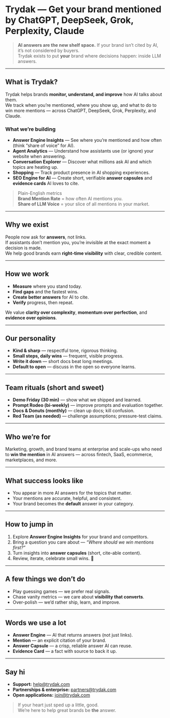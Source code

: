 # Trydak — Get your brand mentioned by ChatGPT, DeepSeek, Grok, Perplexity, Claude

> **AI answers are the new shelf space.** If your brand isn’t cited by AI, it’s not considered by buyers.  
> Trydak exists to put **your** brand where decisions happen: inside LLM answers.

---

## What is Trydak?

Trydak helps brands **monitor, understand, and improve** how AI talks about them.  
We track when you’re mentioned, where you show up, and what to do to win more mentions — across ChatGPT, DeepSeek, Grok, Perplexity, and Claude.

### What we’re building

- **Answer Engine Insights** — See where you’re mentioned and how often (think “share of voice” for AI).
- **Agent Analytics** — Understand how assistants use (or ignore) your website when answering.
- **Conversation Explorer** — Discover what millions ask AI and which topics are heating up.
- **Shopping** — Track product presence in AI shopping experiences.
- **SEO Engine for AI** — Create short, verifiable **answer capsules** and **evidence cards** AI loves to cite.

> Plain-English metrics  
> **Brand Mention Rate** = how often AI mentions you.  
> **Share of LLM Voice** = your slice of all mentions in your market.

---

## Why we exist

People now ask for **answers**, not links.  
If assistants don’t mention you, you’re invisible at the exact moment a decision is made.  
We help good brands earn **right-time visibility** with clear, credible content.

---

## How we work

- **Measure** where you stand today.  
- **Find gaps** and the fastest wins.  
- **Create better answers** for AI to cite.  
- **Verify** progress, then repeat.

We value **clarity over complexity**, **momentum over perfection**, and **evidence over opinions**.

---

## Our personality

- **Kind & sharp** — respectful tone, rigorous thinking.  
- **Small steps, daily wins** — frequent, visible progress.  
- **Write it down** — short docs beat long meetings.  
- **Default to open** — discuss in the open so everyone learns.

---

## Team rituals (short and sweet)

- **Demo Friday (30 min)** — show what we shipped and learned.  
- **Prompt Rodeo (bi-weekly)** — improve prompts and evaluation together.  
- **Docs & Donuts (monthly)** — clean up docs; kill confusion.  
- **Red Team (as needed)** — challenge assumptions; pressure-test claims.

---

## Who we’re for

Marketing, growth, and brand teams at enterprise and scale-ups who need to **win the mention** in AI answers — across fintech, SaaS, ecommerce, marketplaces, and more.

---

## What success looks like

- You appear in more AI answers for the topics that matter.  
- Your mentions are accurate, helpful, and consistent.  
- Your brand becomes the **default** answer in your category.

---

## How to jump in

1. Explore **Answer Engine Insights** for your brand and competitors.  
2. Bring a question you care about — *“Where should we win mentions first?”*  
3. Turn insights into **answer capsules** (short, cite-able content).  
4. Review, iterate, celebrate small wins. 🎉

---

## A few things we don’t do

- Play guessing games — we prefer real signals.  
- Chase vanity metrics — we care about **visibility that converts**.  
- Over-polish — we’d rather ship, learn, and improve.

---

## Words we use a lot

- **Answer Engine** — AI that returns answers (not just links).  
- **Mention** — an explicit citation of your brand.  
- **Answer Capsule** — a crisp, reliable answer AI can reuse.  
- **Evidence Card** — a fact with source to back it up.

---

## Say hi

- **Support:** help@trydak.com  
- **Partnerships & enterprise:** partners@trydak.com  
- **Open applications:** join@trydak.com

> If your heart just sped up a little, good.  
> We’re here to help great brands be **the** answer.
